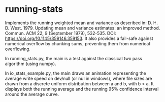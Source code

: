 # running-stats
Implements the running weighted mean and variance as described in: D. H. D. West. 1979. Updating mean and variance estimates: an improved method. Commun. ACM 22, 9 (September 1979), 532-535. DOI: https://doi.org/10.1145/359146.359153. It also provides a fail-safe against numerical overflow by chunking sums, preventing them from numerical overflowing.

In running_stats.py, the main is a test against the classical two pass algorithm (using numpy).

In io_stats_example.py, the main draws an animation representing the average write speed on dev/null (or nul in windows), where file sizes are drawn from a discrete uniform distribution between a and b, with b > a. It displays both the running average and     the running 95% confidence interval around the average curve.
